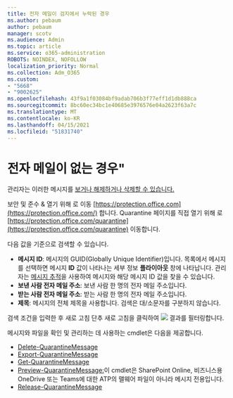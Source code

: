 ```yaml
---
title: 전자 메일이 검지에서 누락된 경우
ms.author: pebaum
author: pebaum
manager: scotv
ms.audience: Admin
ms.topic: article
ms.service: o365-administration
ROBOTS: NOINDEX, NOFOLLOW
localization_priority: Normal
ms.collection: Adm_O365
ms.custom:
- "5668"
- "9002625"
ms.openlocfilehash: 43f9a1f03084bf9adab706b3f77eff1d1db888ca
ms.sourcegitcommit: 8bc60ec34bc1e40685e3976576e04a2623f63a7c
ms.translationtype: MT
ms.contentlocale: ko-KR
ms.lasthandoff: 04/15/2021
ms.locfileid: "51831740"
---
```

# <a name="missing-emails-in-quarantine"></a>전자 메일이 없는 경우"

관리자는 이러한 메시지를 [보거나 해제하거나 삭제할 수 있습니다.](https://docs.microsoft.com/microsoft-365/security/office-365-security/manage-quarantined-messages-and-files?view=o365-worldwide)

보안 및 준수 & 열기 위해 로 이동 [https://protection.office.com](https://protection.office.com/) 합니다. Quarantine 페이지를 직접 열기 위해 로 [https://protection.office.com/quarantine](https://protection.office.com/quarantine) 이동합니다.  

다음 값을 기준으로 검색할 수 있습니다.  

- **메시지 ID**: 메시지의 GUID(Globally Unique Identifier)입니다. 목록에서 메시지를 선택하면 메시지  **ID**  값이 나타나는 세부 정보  **플라이아웃**  창에 나타납니다. 관리자는 [메시지 추적](https://docs.microsoft.com/microsoft-365/security/office-365-security/message-trace-scc?view=o365-worldwide)을 사용하여 메시지와 해당 메시지 ID 값을 찾을 수 있습니다.
- **보낸 사람 전자 메일 주소**: 보낸 사람 한 명의 전자 메일 주소입니다.
- **받는 사람 전자 메일 주소**: 받는 사람 한 명의 전자 메일 주소입니다.
- **제목**: 메시지의 전체 제목을 사용합니다. 검색은 대/소문자를 구분하지 않습니다.

검색 조건을 입력한 후 새로 고침 단추 새로 고침을 클릭하여 ![ ](https://docs.microsoft.com/microsoft-365/media/scc-quarantine-refresh.png?view=o365-worldwide)  결과를 필터링합니다.  

메시지와 파일을 확인 및 관리하는 데 사용하는 cmdlet은 다음을 제공합니다.
- [Delete-QuarantineMessage](https://docs.microsoft.com/powershell/module/exchange/delete-quarantinemessage)
- [Export-QuarantineMessage](https://docs.microsoft.com/powershell/module/exchange/export-quarantinemessage)
- [Get-QuarantineMessage](https://docs.microsoft.com/powershell/module/exchange/get-quarantinemessage)
- [Preview-QuarantineMessage:](https://docs.microsoft.com/powershell/module/exchange/preview-quarantinemessage)이 cmdlet은 SharePoint Online, 비즈니스용 OneDrive 또는 Teams에 대한 ATP의 맬웨어 파일이 아니라 메시지 전용입니다.
- [Release-QuarantineMessage](https://docs.microsoft.com/powershell/module/exchange/release-quarantinemessage)